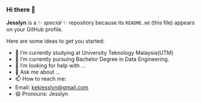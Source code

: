 ### Hi there 👋

**Jesslyn** is a ✨ _special_ ✨ repository because its `README.md` (this file) appears on your GitHub profile.

Here are some ideas to get you started:

- 🔭 I’m currently studying at University Teknology Malaysia(UTM)
- 🌱 I’m currently pursuing Bachelor Degree in Data Engineering.
- 🤔 I’m looking for help with ...
- 💬 Ask me about ...
- 📫 How to reach me: 
- Email: kekjesslyn@gmail.com
- 😄 Pronouns: Jesslyn
